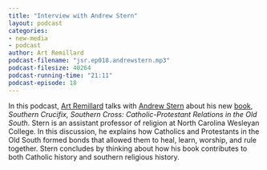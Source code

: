 ```yaml
---
title: "Interview with Andrew Stern"
layout: podcast
categories:
- new-media
- podcast
author: Art Remillard
podcast-filename: "jsr.ep018.andrewstern.mp3"
podcast-filesize: 40264
podcast-running-time: "21:11"
podcast-episode: 18
---
```


In this podcast, [Art Remillard][] talks with [Andrew Stern][] about his
new [book][], *Southern Crucifix, Southern Cross: Catholic-Protestant
Relations in the Old South*. Stern is an assistant professor of religion
at North Carolina Wesleyan College. In this discussion, he explains how
Catholics and Protestants in the Old South formed bonds that allowed
them to heal, learn, worship, and rule together. Stern concludes by
thinking about how his book contributes to both Catholic history and
southern religious history.

  [Art Remillard]: http://francis.edu/arthur-remillard/
  [Andrew Stern]: http://www.ncwc.edu/academics/faculty/
  [book]: http://www.uapress.ua.edu/product/Southern-Crucifix-Southern-Cross,5468.aspx
